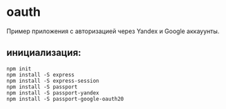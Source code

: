 # oauth

Пример приложения с авторизацией через Yandex и Google аккауунты.

## инициализация:
    npm init
    npm install -S express
    npm install -S express-session
    npm install -S passport
    npm install -S passport-yandex
    npm install -S passport-google-oauth20
    
